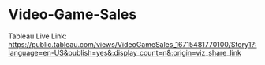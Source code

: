 # Video-Game-Sales
Tableau Live Link:
https://public.tableau.com/views/VideoGameSales_16715481770100/Story1?:language=en-US&publish=yes&:display_count=n&:origin=viz_share_link
